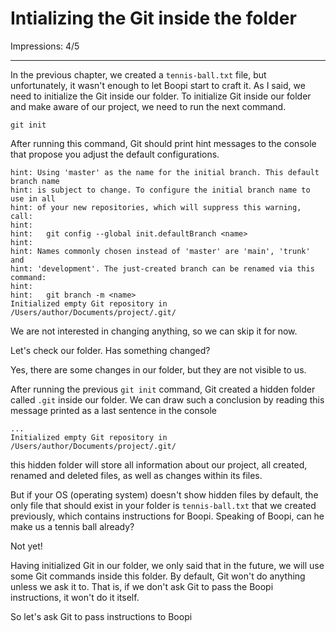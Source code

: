 # Intializing the Git inside the folder

Impressions: 4/5

---

In the previous chapter, we created a `tennis-ball.txt` file, but unfortunately, it wasn't enough to let Boopi start to craft it. As I said, we need to initialize the Git inside our folder. To initialize Git inside our folder and make aware of our project, we need to run the next command.

```
git init
```

After running this command, Git should print hint messages to the console that propose you adjust the default configurations. 

```
hint: Using 'master' as the name for the initial branch. This default branch name
hint: is subject to change. To configure the initial branch name to use in all
hint: of your new repositories, which will suppress this warning, call:
hint:
hint: 	git config --global init.defaultBranch <name>
hint:
hint: Names commonly chosen instead of 'master' are 'main', 'trunk' and
hint: 'development'. The just-created branch can be renamed via this command:
hint:
hint: 	git branch -m <name>
Initialized empty Git repository in /Users/author/Documents/project/.git/
```

We are not interested in changing anything, so we can skip it for now.

Let's check our folder. Has something changed? 

Yes, there are some changes in our folder, but they are not visible to us. 

After running the previous `git init` command, Git created a hidden folder called `.git` inside our folder. We can draw such a conclusion by reading this message printed as a last sentence in the console

```
...
Initialized empty Git repository in /Users/author/Documents/project/.git/
```

this hidden folder will store all information about our project, all created, renamed and deleted files, as well as changes within its files.

But if your OS (operating system) doesn't show hidden files by default, the only file that should exist in your folder is `tennis-ball.txt` that we created previously, which contains instructions for Boopi. Speaking of Boopi, can he make us a tennis ball already?

Not yet!

Having initialized Git in our folder, we only said that in the future, we will use some Git commands inside this folder. By default, Git won't do anything unless we ask it to. That is, if we don't ask Git to pass the Boopi instructions, it won't do it itself.

So let's ask Git to pass instructions to Boopi

